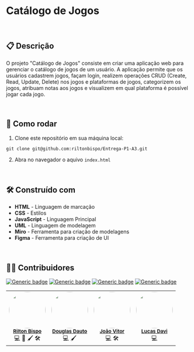 # Catálogo de Jogos

&nbsp;
&nbsp;
## 📋 Descrição

O projeto "Catálogo de Jogos" consiste em criar uma aplicação web para gerenciar o catálogo de jogos de um usuário. A aplicação permite que os usuários cadastrem jogos, façam login, realizem operações CRUD (Create, Read, Update, Delete) nos jogos e plataformas de jogos, categorizem os jogos, atribuam notas aos jogos e visualizem em qual plataforma é possível jogar cada jogo.

&nbsp;
&nbsp;
## 🔧 Como rodar 

1. Clone este repositório em sua máquina local:

```
git clone git@github.com:riltonbispo/Entrega-P1-A3.git
```

2. Abra no navegador o aquivo `index.html`

&nbsp;
&nbsp;
## 🛠️ Construído com

* **HTML** - Linguagem de marcação
* **CSS** - Estilos
* **JavaScript** - Linguagem Principal
* **UML** - Linguagem de modelagem
* **Miro** - Ferramenta para criação de modelagens
* **Figma** - Ferramenta para criação de UI

&nbsp;
&nbsp;
## 👨‍💻 Contribuidores
[![Generic badge](https://img.shields.io/badge/💻-Código-14140F.svg)]()
[![Generic badge](https://img.shields.io/badge/📖-Documentação-14140F.svg)]()
[![Generic badge](https://img.shields.io/badge/🖌-Design-14140F.svg)]()
[![Generic badge](https://img.shields.io/badge/🛠-Modelagem-14140F.svg)]()

    
<table>
  <tr>
    <td align="center">
        <img style="border-radius: 50%;" src="https://avatars.githubusercontent.com/u/98268946?v=4" width="100px;" alt=""/>
        <br />
        <sub><a href="https://github.com/riltonbispo"><b>Rilton Bispo</b></a></sub>
        <br />
        💻 📖 🖌 🛠
    </td>
    <td align="center">
        <img style="border-radius: 50%;" src="https://avatars.githubusercontent.com/u/94196042?v=4" width="100px;" alt=""/>
        <br />
        <sub><a href="https://github.com/Douglas-Dauto"><b>Douglas Dauto</b></a></sub>
        <br />
        💻 🖌
    </td>
    <td align="center">
        <img style="border-radius: 50%;" src="https://avatars.githubusercontent.com/u/117868567?v=4" width="100px;" alt=""/>
        <br />
        <sub><a href="https://github.com/VittorLK"><b>João Vitor</b></a></sub>
        <br />
        💻 🛠
    </td>
    <td align="center">
        <img style="border-radius: 50%;" src="https://avatars.githubusercontent.com/u/144954035?v=4" width="100px;" alt=""/>
        <br />
        <sub><a href="https://github.com/ldbarross"><b>Lucas Davi</b></a></sub>
        <br />
        💻
    </td>
  </tr>
</table>

